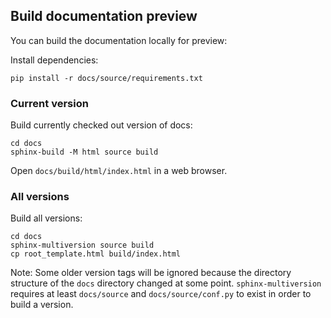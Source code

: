 ## Build documentation preview

You can build the documentation locally for preview:

Install dependencies:

```
pip install -r docs/source/requirements.txt
```

### Current version

Build currently checked out version of docs:

```
cd docs
sphinx-build -M html source build
```

Open `docs/build/html/index.html` in a web browser.

### All versions

Build all versions:

```
cd docs
sphinx-multiversion source build
cp root_template.html build/index.html
```

Note: Some older version tags will be ignored because the directory structure of the `docs` directory changed at some point.
`sphinx-multiversion` requires at least `docs/source` and `docs/source/conf.py` to exist in order to build a version.
